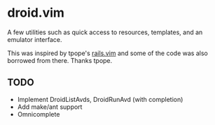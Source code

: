 droid.vim
=========

A few utilities such as quick access to resources, templates, and an emulator
interface.

This was inspired by tpope's [rails.vim]() and some of the code was also
borrowed from there. Thanks tpope.

TODO
-----

* Implement DroidListAvds, 
            DroidRunAvd (with completion)
* Add make/ant support
* Omnicomplete
